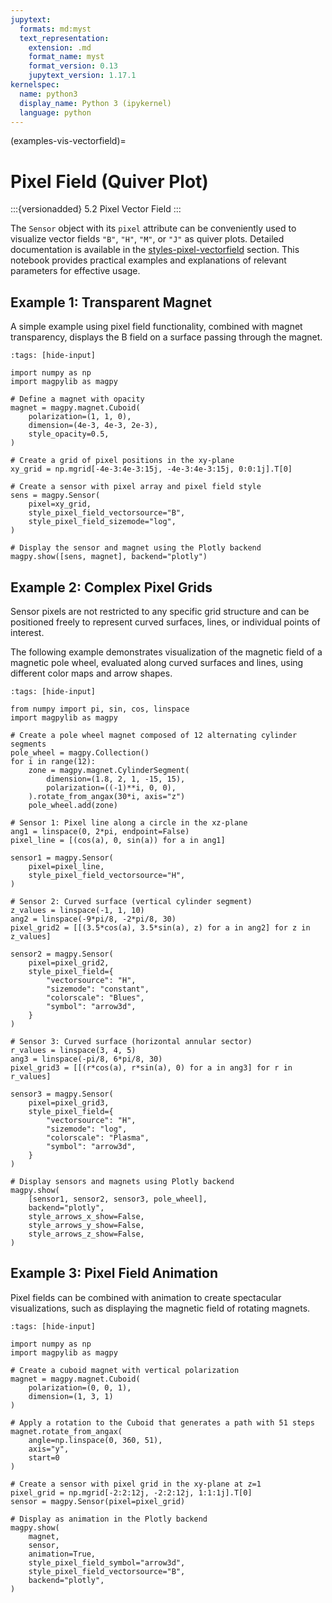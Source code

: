 ```yaml
---
jupytext:
  formats: md:myst
  text_representation:
    extension: .md
    format_name: myst
    format_version: 0.13
    jupytext_version: 1.17.1
kernelspec:
  name: python3
  display_name: Python 3 (ipykernel)
  language: python
---
```


(examples-vis-vectorfield)=

# Pixel Field (Quiver Plot)

:::{versionadded} 5.2
Pixel Vector Field
:::

The `Sensor` object with its `pixel` attribute can be conveniently used to visualize vector fields `"B"`, `"H"`, `"M"`, or `"J"` as quiver plots. Detailed documentation is available in the [styles-pixel-vectorfield](styles-pixel-vectorfield) section. This notebook provides practical examples and explanations of relevant parameters for effective usage.

## Example 1: Transparent Magnet

A simple example using pixel field functionality, combined with magnet transparency, displays the B field on a surface passing through the magnet.

```{code-cell} ipython3
:tags: [hide-input]

import numpy as np
import magpylib as magpy

# Define a magnet with opacity
magnet = magpy.magnet.Cuboid(
    polarization=(1, 1, 0),
    dimension=(4e-3, 4e-3, 2e-3),
    style_opacity=0.5,
)

# Create a grid of pixel positions in the xy-plane
xy_grid = np.mgrid[-4e-3:4e-3:15j, -4e-3:4e-3:15j, 0:0:1j].T[0]

# Create a sensor with pixel array and pixel field style
sens = magpy.Sensor(
    pixel=xy_grid,
    style_pixel_field_vectorsource="B",
    style_pixel_field_sizemode="log",
)

# Display the sensor and magnet using the Plotly backend
magpy.show([sens, magnet], backend="plotly")
```

## Example 2: Complex Pixel Grids

Sensor pixels are not restricted to any specific grid structure and can be positioned freely to represent curved surfaces, lines, or individual points of interest.

The following example demonstrates visualization of the magnetic field of a magnetic pole wheel, evaluated along curved surfaces and lines, using different color maps and arrow shapes.

```{code-cell} ipython3
:tags: [hide-input]

from numpy import pi, sin, cos, linspace
import magpylib as magpy

# Create a pole wheel magnet composed of 12 alternating cylinder segments
pole_wheel = magpy.Collection()
for i in range(12):
    zone = magpy.magnet.CylinderSegment(
        dimension=(1.8, 2, 1, -15, 15),
        polarization=((-1)**i, 0, 0),
    ).rotate_from_angax(30*i, axis="z")
    pole_wheel.add(zone)

# Sensor 1: Pixel line along a circle in the xz-plane
ang1 = linspace(0, 2*pi, endpoint=False)
pixel_line = [(cos(a), 0, sin(a)) for a in ang1]

sensor1 = magpy.Sensor(
    pixel=pixel_line,
    style_pixel_field_vectorsource="H",
)

# Sensor 2: Curved surface (vertical cylinder segment)
z_values = linspace(-1, 1, 10)
ang2 = linspace(-9*pi/8, -2*pi/8, 30)
pixel_grid2 = [[(3.5*cos(a), 3.5*sin(a), z) for a in ang2] for z in z_values]

sensor2 = magpy.Sensor(
    pixel=pixel_grid2,
    style_pixel_field={
        "vectorsource": "H",
        "sizemode": "constant",
        "colorscale": "Blues",
        "symbol": "arrow3d",
    }
)

# Sensor 3: Curved surface (horizontal annular sector)
r_values = linspace(3, 4, 5)
ang3 = linspace(-pi/8, 6*pi/8, 30)
pixel_grid3 = [[(r*cos(a), r*sin(a), 0) for a in ang3] for r in r_values]

sensor3 = magpy.Sensor(
    pixel=pixel_grid3,
    style_pixel_field={
        "vectorsource": "H",
        "sizemode": "log",
        "colorscale": "Plasma",
        "symbol": "arrow3d",
    }
)

# Display sensors and magnets using Plotly backend
magpy.show(
    [sensor1, sensor2, sensor3, pole_wheel],
    backend="plotly",
    style_arrows_x_show=False,
    style_arrows_y_show=False,
    style_arrows_z_show=False,
)
```

## Example 3: Pixel Field Animation

Pixel fields can be combined with animation to create spectacular visualizations, such as displaying the magnetic field of rotating magnets.

```{code-cell} ipython3
:tags: [hide-input]

import numpy as np
import magpylib as magpy

# Create a cuboid magnet with vertical polarization
magnet = magpy.magnet.Cuboid(
    polarization=(0, 0, 1),
    dimension=(1, 3, 1)
)

# Apply a rotation to the Cuboid that generates a path with 51 steps
magnet.rotate_from_angax(
    angle=np.linspace(0, 360, 51),
    axis="y",
    start=0
)

# Create a sensor with pixel grid in the xy-plane at z=1
pixel_grid = np.mgrid[-2:2:12j, -2:2:12j, 1:1:1j].T[0]
sensor = magpy.Sensor(pixel=pixel_grid)

# Display as animation in the Plotly backend
magpy.show(
    magnet,
    sensor,
    animation=True,
    style_pixel_field_symbol="arrow3d",
    style_pixel_field_vectorsource="B",
    backend="plotly",
)
```
